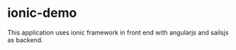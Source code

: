# ionic-demo
This application uses ionic framework in front end with angularjs and sailsjs as backend.
